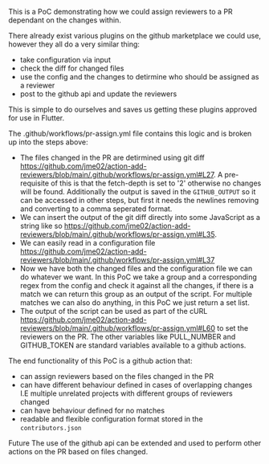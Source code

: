 This is a PoC demonstrating how we could assign reviewers to a PR dependant on the changes within.

There already exist various plugins on the github marketplace we could use, however they all do a very similar thing:
 - take configuration via input
 - check the diff for changed files
 - use the config and the changes to detirmine who should be assigned as a reviewer
 - post to the github api and update the reviewers

This is simple to do ourselves and saves us getting these plugins approved for use in Flutter.

The .github/workflows/pr-assign.yml file contains this logic and is broken up into the steps above:
 - The files changed in the PR are detirmined using git diff https://github.com/jme02/action-add-reviewers/blob/main/.github/workflows/pr-assign.yml#L27. A pre-requisite of this is that the fetch-depth is set to '2' otherwise no changes will be found. Additionally the output is saved in the `GITHUB_OUTPUT` so it can be accessed in other steps, but first it needs the newlines removing and converting to a comma seperated format.
- We can insert the output of the git diff directly into some JavaScript as a string like so https://github.com/jme02/action-add-reviewers/blob/main/.github/workflows/pr-assign.yml#L35. 
- We can easily read in a configuration file https://github.com/jme02/action-add-reviewers/blob/main/.github/workflows/pr-assign.yml#L37
- Now we have both the changed files and the configuration file we can do whatever we want. In this PoC we take a group and a corresponding regex from the config and check it against all the changes, if there is a match we can return this group as an output of the script. For multiple matches we can also do anything, in this PoC we just return a set list.
- The output of the script can be used as part of the cURL https://github.com/jme02/action-add-reviewers/blob/main/.github/workflows/pr-assign.yml#L60 to set the reviewers on the PR. The other variables like PULL_NUMBER and GITHUB_TOKEN are standard variables available to a github actions.

The end functionality of this PoC is a github action that:
 - can assign reviewers based on the files changed in the PR
 - can have different behaviour defined in cases of overlapping changes I.E multiple unrelated projects with different groups of reviewers changed
 - can have behaviour defined for no matches
 - readable and flexible configuration format stored in the `contributors.json`

Future
The use of the github api can be extended and used to perform other actions on the PR based on files changed.